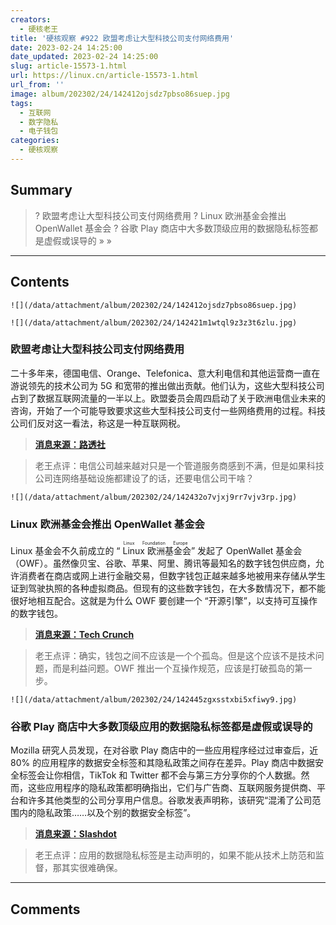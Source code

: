 ```yaml
---
creators:
  - 硬核老王
title: '硬核观察 #922 欧盟考虑让大型科技公司支付网络费用'
date: 2023-02-24 14:25:00
date_updated: 2023-02-24 14:25:00
slug: article-15573-1.html
url: https://linux.cn/article-15573-1.html
url_from: ''
image: album/202302/24/142412ojsdz7pbso86suep.jpg
tags:
  - 互联网
  - 数字隐私
  - 电子钱包
categories:
  - 硬核观察
---
```


## Summary

> ? 欧盟考虑让大型科技公司支付网络费用
> ? Linux 欧洲基金会推出 OpenWallet 基金会
> ? 谷歌 Play 商店中大多数顶级应用的数据隐私标签都是虚假或误导的
> » 
> »

***

<!-- more -->

## Contents

`![](/data/attachment/album/202302/24/142412ojsdz7pbso86suep.jpg)`

`![](/data/attachment/album/202302/24/142421m1wtql9z3z3t6zlu.jpg)`

### 欧盟考虑让大型科技公司支付网络费用

二十多年来，德国电信、Orange、Telefonica、意大利电信和其他运营商一直在游说领先的技术公司为 5G 和宽带的推出做出贡献。他们认为，这些大型科技公司占到了数据互联网流量的一半以上。欧盟委员会周四启动了关于欧洲电信业未来的咨询，开始了一个可能导致要求这些大型科技公司支付一些网络费用的过程。科技公司们反对这一看法，称这是一种互联网税。

> 
> **[消息来源：路透社](https://www.reuters.com/technology/eu-eyes-big-tech-it-seeks-feedback-who-should-pay-network-costs-2023-02-23/)**
> 
> 
> 

> 
> 老王点评：电信公司越来越对只是一个管道服务商感到不满，但是如果科技公司连网络基础设施都建设了的话，还要电信公司干啥？
> 
> 
> 

`![](/data/attachment/album/202302/24/142432o7vjxj9rr7vjv3rp.jpg)`

### Linux 欧洲基金会推出 OpenWallet 基金会

Linux 基金会不久前成立的 “<ruby> Linux 欧洲基金会 <rt>  Linux Foundation Europe </rt></ruby>” 发起了 OpenWallet 基金会（OWF）。虽然像贝宝、谷歌、苹果、阿里、腾讯等最知名的数字钱包供应商，允许消费者在商店或网上进行金融交易，但数字钱包正越来越多地被用来存储从学生证到驾驶执照的各种虚拟商品。但现有的这些数字钱包，在大多数情况下，都不能很好地相互配合。这就是为什么 OWF 要创建一个 “开源引擎”，以支持可互操作的数字钱包。

> 
> **[消息来源：Tech Crunch](https://techcrunch.com/2023/02/23/linux-foundation-europe-launches-the-openwallet-foundation-to-power-interoperable-digital-wallets/)**
> 
> 
> 

> 
> 老王点评：确实，钱包之间不应该是一个个孤岛。但是这个应该不是技术问题，而是利益问题。OWF 推出一个互操作规范，应该是打破孤岛的第一步。
> 
> 
> 

`![](/data/attachment/album/202302/24/142445zgxsstxbi5xfiwy9.jpg)`

### 谷歌 Play 商店中大多数顶级应用的数据隐私标签都是虚假或误导的

Mozilla 研究人员发现，在对谷歌 Play 商店中的一些应用程序经过过审查后，近 80% 的应用程序的数据安全标签和其隐私政策之间存在差异。Play 商店中数据安全标签会让你相信，TikTok 和 Twitter 都不会与第三方分享你的个人数据。然而，这些应用程序的隐私政策都明确指出，它们与广告商、互联网服务提供商、平台和许多其他类型的公司分享用户信息。谷歌发表声明称，该研究“混淆了公司范围内的隐私政策……以及个别的数据安全标签”。

> 
> **[消息来源：Slashdot](https://yro.slashdot.org/story/23/02/23/1359226/data-privacy-labels-for-most-top-apps-in-google-play-store-are-false-or-misleading-mozilla-study-finds)**
> 
> 
> 

> 
> 老王点评：应用的数据隐私标签是主动声明的，如果不能从技术上防范和监督，那其实很难确保。
> 
> 
>

***

## Comments
